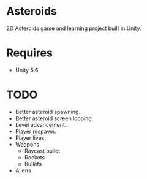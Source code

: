 # Asteroids
2D Asteroids game and learning project built in Unity.

# Requires

- Unity 5.6

# TODO

- Better asteroid spawning.
- Better asteroid screen looping.
- Level advancement.
- Player respawn.
- Player lives.
- Weapons
  - Raycast bullet
  - Rockets
  - Bullets
- Aliens
